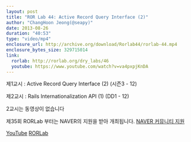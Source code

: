 ```yaml
---
layout: post
title: "ROR Lab 44: Active Record Query Interface (2)"
author: "ChangHoon Jeong(@seapy)"
date: 2013-08-26
duration: "40:53"
type: "video/mp4"
enclosure_url: http://archive.org/download/Rorlab44/rorlab-44.mp4
enclosure_bytes_size: 329715014
link:
  rorlab: http://rorlab.org/dry_labs/46
  youtube: https://www.youtube.com/watch?v=va4pxpjKnDA
---
```


<p>제1교시 : Active Record Query Interface (2) (시즌3 - 12)</p>
<p>제2교시 : Rails Internationalization API (1) (DD1 - 12)</p>

<p>2교시는 동영상이 없습니다</p>

<p>제35회 RORLab 부터는 NAVER의 지원을 받아 개최됩니다. <a href="http://developer.naver.com/wiki/pages/Community">NAVER 커뮤니티 지원</a></p>

<div class="btn-group">
  <a class="btn btn-default btn-xs" href="{{ page.link.youtube }}">YouTube</a>
  <a class="btn btn-default btn-xs" href="{{ page.link.rorlab }}">RORLab</a>
</div>